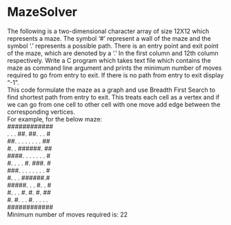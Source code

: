 # MazeSolver
The following is a two-dimensional character array of size 12X12 which represents a maze.
The symbol ‘#’ represent a wall of the maze and the symbol ‘.’ represents a possible path.
There is an entry point and exit point of the maze, which are denoted by a ‘.’ In the first
column and 12th column respectively. Write a C program which takes text file which contains
the maze as command line argument and prints the minimum number of moves required to
go from entry to exit. If there is no path from entry to exit display “-1”.<br />
This code formulate the maze as a graph and use Breadth First Search to find shortest path
from entry to exit. This treats each cell as a vertex and if we can go from one cell to other
cell with one move add edge between the corresponding vertices.<br />
For example, for the below maze:<br />
############<br />
. . . ##. ##. . . #<br />
##. . . . . . . . ##<br />
#. . ######. ##<br />
####. . . . . . . #<br />
#. . . . #. ###. #<br />
###. . . . . . . . #<br />
#. . . ######.#<br />
#####. . . #. . #<br />
#. . . #. #. #. ##<br />
#. #. . . #. . . . . <br />
############<br />
Minimum number of moves required is: 22
